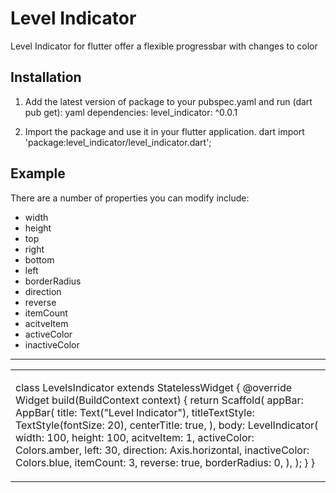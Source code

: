 # Level Indicator

Level Indicator for flutter offer a flexible progressbar with changes to color

## Installation 

1. Add the latest version of package to your pubspec.yaml and run (dart pub get):
    yaml
dependencies:
    level_indicator: ^0.0.1

2. Import the package and use it in your flutter application.
    dart
import 'package:level_indicator/level_indicator.dart';

## Example
There are a number of properties you can modify include:

- width
- height
- top
- right
- bottom
- left
- borderRadius
- direction
- reverse
- itemCount
- acitveItem
- activeColor
- inactiveColor

<hr>

<table>
<tr>
<td>

class LevelsIndicator extends StatelessWidget {
  @override
  Widget build(BuildContext context) {
    return Scaffold(
      appBar: AppBar(
        title: Text("Level Indicator"),
        titleTextStyle: TextStyle(fontSize: 20),
        centerTitle: true,
      ),
      body: LevelIndicator(
        width: 100,
        height: 100,
        acitveItem: 1,
        activeColor: Colors.amber,
        left: 30,
        direction: Axis.horizontal,
        inactiveColor: Colors.blue,
        itemCount: 3,
        reverse: true,
        borderRadius: 0,
      ),
    );
  }
}

